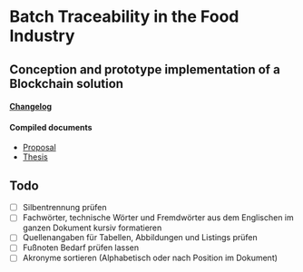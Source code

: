 # Batch Traceability in the Food Industry

## Conception and prototype implementation of a Blockchain solution

#### [Changelog](CHANGELOG.md)

#### Compiled documents

- [Proposal](./proposal/proposal.pdf)
- [Thesis](./thesis/thesis.pdf)

## Todo

- [ ] Silbentrennung prüfen
- [ ] Fachwörter, technische Wörter und Fremdwörter aus dem Englischen im ganzen Dokument kursiv formatieren
- [ ] Quellenangaben für Tabellen, Abbildungen und Listings prüfen
- [ ] Fußnoten Bedarf prüfen lassen
- [ ] Akronyme sortieren (Alphabetisch oder nach Position im Dokument)
